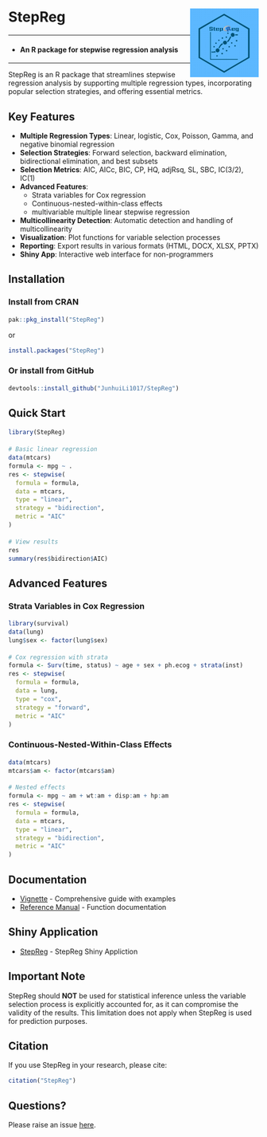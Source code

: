 # StepReg <a href="https://github.com/JunhuiLi1017/StepReg"><img src="man/figures/logo.png" align="right" height="138" /></a>
---
- #### An R package for stepwise regression analysis
---

StepReg is an R package that streamlines stepwise regression analysis by supporting multiple regression types, incorporating popular selection strategies, and offering essential metrics.

## Key Features

- **Multiple Regression Types**: Linear, logistic, Cox, Poisson, Gamma, and negative binomial regression
- **Selection Strategies**: Forward selection, backward elimination, bidirectional elimination, and best subsets
- **Selection Metrics**: AIC, AICc, BIC, CP, HQ, adjRsq, SL, SBC, IC(3/2), IC(1)
- **Advanced Features**: 
  - Strata variables for Cox regression
  - Continuous-nested-within-class effects
  - multivariable multiple linear stepwise regression
- **Multicollinearity Detection**: Automatic detection and handling of multicollinearity
- **Visualization**: Plot functions for variable selection processes
- **Reporting**: Export results in various formats (HTML, DOCX, XLSX, PPTX)
- **Shiny App**: Interactive web interface for non-programmers

## Installation

### Install from CRAN
```r
pak::pkg_install("StepReg")
```

or

```r
install.packages("StepReg")
```

### Or install from GitHub
```r
devtools::install_github("JunhuiLi1017/StepReg")
```

## Quick Start

```r
library(StepReg)

# Basic linear regression
data(mtcars)
formula <- mpg ~ .
res <- stepwise(
  formula = formula,
  data = mtcars,
  type = "linear",
  strategy = "bidirection",
  metric = "AIC"
)

# View results
res
summary(res$bidirection$AIC)
```

## Advanced Features

### Strata Variables in Cox Regression

```r
library(survival)
data(lung)
lung$sex <- factor(lung$sex)

# Cox regression with strata
formula <- Surv(time, status) ~ age + sex + ph.ecog + strata(inst)
res <- stepwise(
  formula = formula,
  data = lung,
  type = "cox",
  strategy = "forward",
  metric = "AIC"
)
```

### Continuous-Nested-Within-Class Effects

```r
data(mtcars)
mtcars$am <- factor(mtcars$am)

# Nested effects
formula <- mpg ~ am + wt:am + disp:am + hp:am
res <- stepwise(
  formula = formula,
  data = mtcars,
  type = "linear",
  strategy = "bidirection",
  metric = "AIC"
)
```

## Documentation

- [Vignette](https://CRAN.R-project.org/package=StepReg) - Comprehensive guide with examples
- [Reference Manual](https://CRAN.R-project.org/package=StepReg) - Function documentation

## Shiny Application

- [StepReg](https://junhuili1017.shinyapps.io/StepReg/) - StepReg Shiny Appliction

## Important Note

StepReg should **NOT** be used for statistical inference unless the variable selection process is explicitly accounted for, as it can compromise the validity of the results. This limitation does not apply when StepReg is used for prediction purposes.

## Citation

If you use StepReg in your research, please cite:

```r
citation("StepReg")
```

## Questions?
Please raise an issue [here](https://github.com/JunhuiLi1017/StepReg/issues/new).
